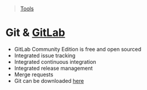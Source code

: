 >[Tools](./Tools-decisions.md)
# Git & [GitLab](https://about.gitlab.com/?target=_blank)
* GitLab Community Edition is free and open sourced
* Integrated issue tracking
* Integrated continuous integration
* Integrated release management
* Merge requests
* Git can be downloaded [here](https://git-scm.com/?target=_blank)